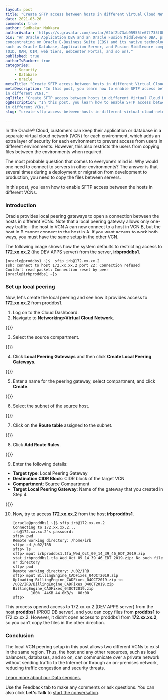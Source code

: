 ```yaml
---
layout: post
title: "Create SFTP access between hosts in different Virtual Cloud Networks"
date: 2021-03-26
comments: true
author: Sudhakar Mukkara
authorAvatar: 'https://s.gravatar.com/avatar/62bf2b73ab95955fe67f735f8bf68017'
bio: "An Oracle Application DBA and an Oracle Fusion Middleware DBA, primarily
concentrating on Oracle E-Business Suite (EBS) and its native technology stacks,
such as Oracle Database, Application Server, and Fusion Middleware components
(OID, OAM, OIM, web tiers, WebCenter Portal, and so on)."
published: true
authorIsRacker: true
categories:
    - Security
    - Database
    - Oracle
metaTitle: "Create SFTP access between hosts in different Virtual Cloud Networks"
metaDescription: "In this post, you learn how to enable SFTP access between the hosts
in different VCNs."
ogTitle: "Create SFTP access between hosts in different Virtual Cloud Networks"
ogDescription: "In this post, you learn how to enable SFTP access between the hosts
in different VCNs."
slug: "create-sftp-access-between-hosts-in-different-virtual-cloud-networks"

---
```


In the Oracle&reg; Cloud, customers can keep their application or database in a
separate virtual cloud network (VCN) for each environment, which adds an extra
layer of security for each environment to prevent access from users in different
environments. However, this also restricts the users from copying files between
the environments when required.

<!--more-->

The most probable question that comes to everyone’s mind is: Why would one need
to connect to servers in other environments? The answer is that several times during
a deployment or migration from development to production, you need to copy the files
between servers.

In this post, you learn how to enable SFTP access between the hosts in different VCNs.

### Introduction

Oracle provides local peering gateways to open a connection between the hosts in
different VCNs. Note that a local peering gateway allows only one-way
traffic&mdash;the host in VCN A can now connect to a host in VCN B, but the host
in B cannot connect to the host in A. If you want access to work both ways, you must
have the same setup in the other VCN.

The following image shows how the system defaults to restricting access to
**172.xx.xx.2** (the DEV APPS server) from the server, **irbproddbs1**.

    [oracle@proddbs1 ~]$  sftp irb@172.xx.xx.2
    ssh: connect to host 172.xx.xx.2 port 22: Connection refused
    Couldn't read packet: Connection reset by peer
    [oracle@irbproddbs1 ~]$

### Set up local peering

Now, let's create the local peering and see how it provides access to
**172.xx.xx.2** from proddbs1.

1. Log on to the Cloud Dashboard.
2. Navigate to **Networking>Virtual Cloud Network**.
 
{{<img src="Picture1.png" title="" alt="">}}
 
 3. Select the source compartment.
 
{{<img src="Picture2.png" title="" alt="">}}
 
4. Click **Local Peering Gateways** and then click **Create Local Peering Gateways**.
 
{{<img src="Picture3.png" title="" alt="">}}
 
5. Enter a name for the peering gateway, select compartment, and click **Create**.
 
{{<img src="Picture4.png" title="" alt="">}}
 
6. Select the subnet of the source host.

{{<img src="Picture5.png" title="" alt="">}}

7. Click on the **Route table** assigned to the subnet.

{{<img src="Picture6.png" title="" alt="">}}

8. Click **Add Route Rules**.
 
{{<img src="Picture7.png" title="" alt="">}}
 
9. Enter the following details:

- **Target type**: Local Peering Gateway
- **Destination CIDR Block**: CIDR block of the target VCN
- **Compartment**: Source Compartment
- **Target Local Peering Gateway**: Name of the gateway that you created in Step 4.

{{<img src="Picture8.png" title="" alt="">}}

10. Now, try to access **172.xx.xx.2** from the host **irbproddbs1**.
 
        [oracle@proddbs1 ~]$ sftp irb@172.xx.xx.2
        Connecting to 172.xx.xx.2...
        irb@172.xx.xx.2's password:
        sftp> pwd
        Remote working directory: /home/irb
        sftp> cd /u02/IRB
        sftp> ls
        sftp> mput irbproddbs1.tfa_Wed_Oct_09_14_39_46_EDT_2019.zip
        stat irbproddbs1.tfa_Wed_Oct_09_14_39_46_EDT_2019.zip: No such file or directory
        sftp> pwd
        Remote working directory: /u02/IRB
        sftp> mput BillingEngine_CADFixes_04OCT2019.zip
        Uploading BillingEngine_CADFixes_04OCT2019.zip to /u02/IRB/BillingEngine_CADFixes_04OCT2019.zip
        BillingEngine_CADFixes_04OCT2019.zip
                100%  44KB 44.0KB/s  00:00
        sftp>

This process opened access to 172.xx.xx.2 (DEV APPS server) from the host **proddbs1**
(PROD DB server), and you can copy files from **proddbs1** to 172.xx.xx.2. However,
it didn’t open access to proddbs1 from **172.xx.xx.2**, so you can’t copy the files in
the other direction.

### Conclusion

The local VCN peering setup in this post allows two different VCNs to exist in
the same region. Thus, the host and any other resources, such as load balancers,
databases, and so on, can communicate over a private network without sending traffic
to the Internet or through an on-premises network, reducing traffic congestion and
security threats.

<a class="cta purple" id="cta" href="https://www.rackspace.com/data">Learn more about our Data services.</a>

Use the Feedback tab to make any comments or ask questions. You can also click
**Let's Talk** to [start the conversation](https://www.rackspace.com/).
